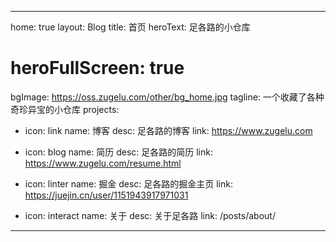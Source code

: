 ---

home: true
layout: Blog
title: 首页
heroText: 足各路的小仓库
# heroFullScreen: true
bgImage: https://oss.zugelu.com/other/bg_home.jpg
tagline: 一个收藏了各种奇珍异宝的小仓库
projects:

- icon: link
  name: 博客
  desc: 足各路的博客
  link: https://www.zugelu.com

- icon: blog
  name: 简历
  desc: 足各路的简历
  link: https://www.zugelu.com/resume.html

- icon: linter
  name: 掘金
  desc: 足各路的掘金主页
  link: https://juejin.cn/user/1151943917971031

- icon: interact
  name: 关于
  desc: 关于足各路
  link: /posts/about/

---